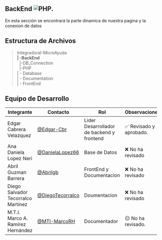 ## BackEnd  ![PHP](https://img.shields.io/badge/PHP-777BB4?style=for-the-badge&logo=php&logoColor=white).
En esta sección se encontrará la parte dinamica de nuestra pagina y la conexion de datos

## Estructura de Archivos

>IntegradoraI-MicroAyuda<br>
>**| -BackEnd** <br>
>&nbsp;&nbsp;|-DB_Connection<br>
>&nbsp;&nbsp;|-PHP<br>
>| - Database<br>
>| - Documentation<br>
>| - FrontEnd


## Equipo de Desarrollo

|Integrante|Contacto|Rol|Observaciones|
|------------|--------|---|---|
|Edgar Cabrera Velazquez |[@Edgar-Cbr](https://github.com/Edgar-Cbr)|Lider Desarrollador de backend y frontend|✅ Revisado y aprobado.|
|Ana Daniela Lopez Neri|[@DanielaLopez66](https://github.com/DanielaLopez66)|Base de Datos|❌ No ha revisado|
|Abril Guzman Barrera|[@Abrilgb](https://github.com/Abrilgb)|FrontEnd y Documentacion|❌ No ha revisado|
|Diego Salvador Tecorralco Martinez |[@DiegoTecorralco](https://github.com/DiegoTecorralco)|Doumentacion|❌ No ha revisado|
|M.T.I. Marco A. Ramírez Hernández|[@MTI-MarcoRH](https://github.com/MTI-MarcoRH)|Documentador|😐 No ha revisado.|

